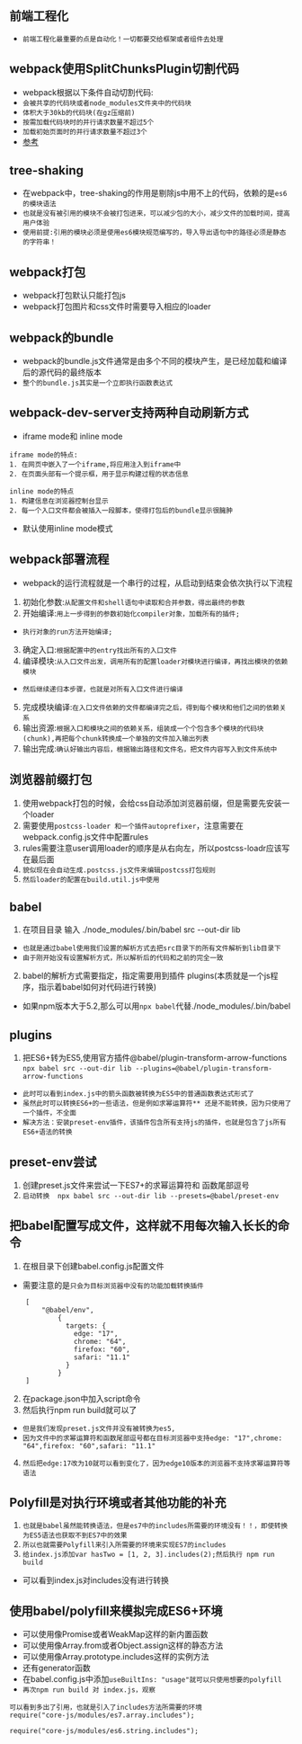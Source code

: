 ## 前端工程化
*  `前端工程化最重要的点是自动化！一切都要交给框架或者组件去处理`

## webpack使用SplitChunksPlugin切割代码
* webpack根据以下条件自动切割代码:
* `会被共享的代码块或者node_modules文件夹中的代码块`
* `体积大于30kb的代码块(在gz压缩前)`
* `按需加载代码块时的并行请求数量不超过5个`
* `加载初始页面时的并行请求数量不超过3个`
* [参考](https://www.jianshu.com/p/2cc8457f1a10)

## tree-shaking
* 在webpack中，tree-shaking的作用是剔除js中用不上的代码，依赖的是`es6的模块语法`
* `也就是没有被引用的模块不会被打包进来，可以减少包的大小，减少文件的加载时间，提高用户体验`
* `使用前提:引用的模块必须是使用es6模块规范编写的，导入导出语句中的路径必须是静态的字符串！`

## webpack打包
* webpack打包默认只能打包js
* webpack打包图片和css文件时需要导入相应的loader

## webpack的bundle
* webpack的bundle.js文件通常是由多个不同的模块产生，是已经加载和编译后的源代码的最终版本
* `整个的bundle.js其实是一个立即执行函数表达式`

## webpack-dev-server支持两种自动刷新方式
* iframe mode和 inline mode
```
iframe mode的特点:
1. 在网页中嵌入了一个iframe,将应用注入到iframe中
2. 在页面头部有一个提示框，用于显示构建过程的状态信息
```
```
inline mode的特点
1. 构建信息在浏览器控制台显示
2. 每一个入口文件都会被插入一段脚本，使得打包后的bundle显示很臃肿
```
* 默认使用inline mode模式

## webpack部署流程
* webpack的运行流程就是一个串行的过程，从启动到结束会依次执行以下流程
1. 初始化参数:`从配置文件和shell语句中读取和合并参数，得出最终的参数`
2. 开始编译:`用上一步得到的参数初始化compiler对象，加载所有的插件;`
* `执行对象的run方法开始编译;`
3. 确定入口:`根据配置中的entry找出所有的入口文件`
4. 编译模块:`从入口文件出发，调用所有的配置loader对模块进行编译，再找出模块的依赖模块`
* `然后继续递归本步骤，也就是对所有入口文件进行编译`
5. 完成模块编译:`在入口文件依赖的文件都编译完之后，得到每个模块和他们之间的依赖关系`
6. 输出资源:`根据入口和模块之间的依赖关系，组装成一个个包含多个模块的代码块(chunk),再把每个chunk转换成一个单独的文件加入输出列表`
7. 输出完成:`确认好输出内容后，根据输出路径和文件名，把文件内容写入到文件系统中`

## 浏览器前缀打包
1. 使用webpack打包的时候，会给css自动添加浏览器前缀，但是需要先安装一个loader
2. 需要使用`postcss-loader 和一个插件autoprefixer`，注意需要在webpack.config.js文件中配置rules
3. rules需要注意user调用loader的顺序是从右向左，所以postcss-loadr应该写在最后面
4. `貌似现在会自动生成.postcss.js文件来编辑postcss打包规则`
5. `然后loader的配置在build.util.js中使用`


## babel
1. 在项目目录  输入 ./node_modules/.bin/babel src --out-dir lib
* `也就是通过babel使用我们设置的解析方式去把src目录下的所有文件解析到lib目录下`
* `由于刚开始没有设置解析方式，所以解析后的代码和之前的完全一致`
2. babel的解析方式需要指定，指定需要用到插件 plugins(本质就是一个js程序，指示着babel如何对代码进行转换)

* 如果npm版本大于5.2,那么可以用`npx babel`代替./node_modules/.bin/babel

## plugins
1. 把ES6+转为ES5,使用官方插件@babel/plugin-transform-arrow-functions
`npx babel src --out-dir lib --plugins=@babel/plugin-transform-arrow-functions`
* `此时可以看到index.js中的箭头函数被转换为ES5中的普通函数表达式形式了`
* `虽然此时可以转换ES6+的一些语法，但是例如求幂运算符** 还是不能转换，因为只使用了一个插件，不全面`
* `解决方法：安装preset-env插件，该插件包含所有支持js的插件，也就是包含了js所有ES6+语法的转换`

## preset-env尝试
1. 创建preset.js文件来尝试一下ES7+的求幂运算符和 函数尾部逗号
2. `启动转换  npx babel src --out-dir lib --presets=@babel/preset-env`

## 把babel配置写成文件，这样就不用每次输入长长的命令
1. 在根目录下创建babel.config.js配置文件
* 需要注意的是`只会为目标浏览器中没有的功能加载转换插件`
```
	[
		"@babel/env",
		    {
		      targets: {
		        edge: "17",
		        chrome: "64",
		        firefox: "60",
		        safari: "11.1"
		      }
		    }
	]
```
2. 在package.json中加入script命令
3. 然后执行npm run build就可以了
* `但是我们发现preset.js文件并没有被转换为es5,`
* `因为文件中的求幂运算符和函数尾部逗号都在目标浏览器中支持edge: "17",chrome: "64",firefox: "60",safari: "11.1"`
4. `然后把edge:17改为10就可以看到变化了，因为edge10版本的浏览器不支持求幂运算符等语法`

## Polyfill是对执行环境或者其他功能的补充
1. `也就是babel虽然能转换语法，但是es7中的includes所需要的环境没有！！，即使转换为ES5语法也获取不到ES7中的效果`
2. `所以也就需要Polyfill来引入所需要的环境来实现ES7的includes`
3. `给index.js添加var hasTwo = [1, 2, 3].includes(2);然后执行 npm run build`
* 可以看到index.js对includes没有进行转换

## 使用babel/polyfill来模拟完成ES6+环境
* 可以使用像Promise或者WeakMap这样的新内置函数
* 可以使用像Array.from或者Object.assign这样的静态方法
* 可以使用像Array.prototype.includes这样的实例方法
* 还有generator函数
* 在babel.config.js中添加`useBuiltIns: "usage"就可以只使用想要的polyfill`
* `再次npm run build 对 index.js，观察`
```
可以看到多出了引用，也就是引入了includes方法所需要的环境
require("core-js/modules/es7.array.includes");

require("core-js/modules/es6.string.includes");
```

